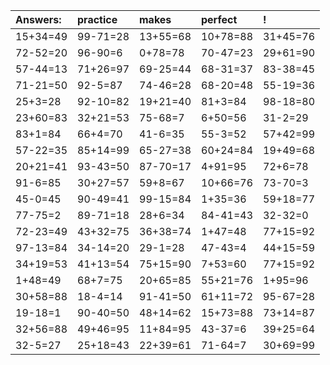 | Answers: | practice | makes | perfect | ! |
| :--- | :--- | :--- | :--- | :--- |
| 15+34=49 | 99-71=28 | 13+55=68 | 10+78=88 | 31+45=76 | 
| 72-52=20 | 96-90=6 | 0+78=78 | 70-47=23 | 29+61=90 | 
| 57-44=13 | 71+26=97 | 69-25=44 | 68-31=37 | 83-38=45 | 
| 71-21=50 | 92-5=87 | 74-46=28 | 68-20=48 | 55-19=36 | 
| 25+3=28 | 92-10=82 | 19+21=40 | 81+3=84 | 98-18=80 | 
| 23+60=83 | 32+21=53 | 75-68=7 | 6+50=56 | 31-2=29 | 
| 83+1=84 | 66+4=70 | 41-6=35 | 55-3=52 | 57+42=99 | 
| 57-22=35 | 85+14=99 | 65-27=38 | 60+24=84 | 19+49=68 | 
| 20+21=41 | 93-43=50 | 87-70=17 | 4+91=95 | 72+6=78 | 
| 91-6=85 | 30+27=57 | 59+8=67 | 10+66=76 | 73-70=3 | 
| 45-0=45 | 90-49=41 | 99-15=84 | 1+35=36 | 59+18=77 | 
| 77-75=2 | 89-71=18 | 28+6=34 | 84-41=43 | 32-32=0 | 
| 72-23=49 | 43+32=75 | 36+38=74 | 1+47=48 | 77+15=92 | 
| 97-13=84 | 34-14=20 | 29-1=28 | 47-43=4 | 44+15=59 | 
| 34+19=53 | 41+13=54 | 75+15=90 | 7+53=60 | 77+15=92 | 
| 1+48=49 | 68+7=75 | 20+65=85 | 55+21=76 | 1+95=96 | 
| 30+58=88 | 18-4=14 | 91-41=50 | 61+11=72 | 95-67=28 | 
| 19-18=1 | 90-40=50 | 48+14=62 | 15+73=88 | 73+14=87 | 
| 32+56=88 | 49+46=95 | 11+84=95 | 43-37=6 | 39+25=64 | 
| 32-5=27 | 25+18=43 | 22+39=61 | 71-64=7 | 30+69=99 | 
